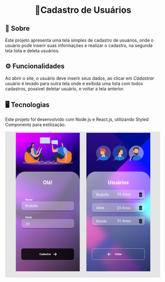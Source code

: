 <div align=center><h1> 👥Cadastro de Usuários</h1></div>

## 📝 Sobre

Este projeto apresenta uma tela simples de cadastro de usuários, onde o usuário pode inserir suas informações e realizar o cadastro, na segunda tela lista e deleta usuários.

## ⚙ Funcionalidades

Ao abrir o site, o usuário deve inserir seus dados, ao clicar em <i>Cadastrar</i> usuário é levado para outra tela onde é exibida uma lista com todos cadastros, possivel deletar usuário, e voltar a tela anterior.

## 🖥 Tecnologias

Este projeto foi desenvolvido com Node.js e React.js, utilizando Styled Components para estilização.

![Texto alternativo](https://github.com/Nessatunes/code-club-projects-usuarios/blob/main/first-project-react/src/assets/foto.png)


